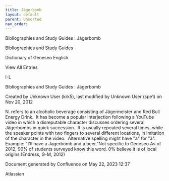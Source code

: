 ```yaml
---
title: Jägerbomb
layout: default
parent: Unsorted
nav_order:
---
```


Bibliographies and Study Guides : Jägerbomb

Bibliographies and Study Guides

Dictionary of Geneseo English

View All Entries

I-L

Bibliographies and Study Guides : Jägerbomb

Created by  Unknown User (krk5), last modified by  Unknown User (spe1) on Nov 20, 2012

N. refers to an alcoholic beverage consisting of Jägermeister and Red Bull Energy Drink.  It has become a popular interjection following a YouTube video in which a disreputable character discusses ordering several Jägerbombs in quick succession.  It is usually repeated several times, while the speaker points with two fingers to several different locations, in imitation of the character in the video.  Alternative spelling might have &quot;a&quot; for &quot;ä&quot;. Example: &quot;I'll have a Jagerbomb and a beer.&quot;Not specific to Geneseo.As of 2012, 90% of students surveyed know this word. 0% believe it is of local origins.(Endress, G-M, 2012)

Document generated by Confluence on May 22, 2023 12:37

Atlassian

